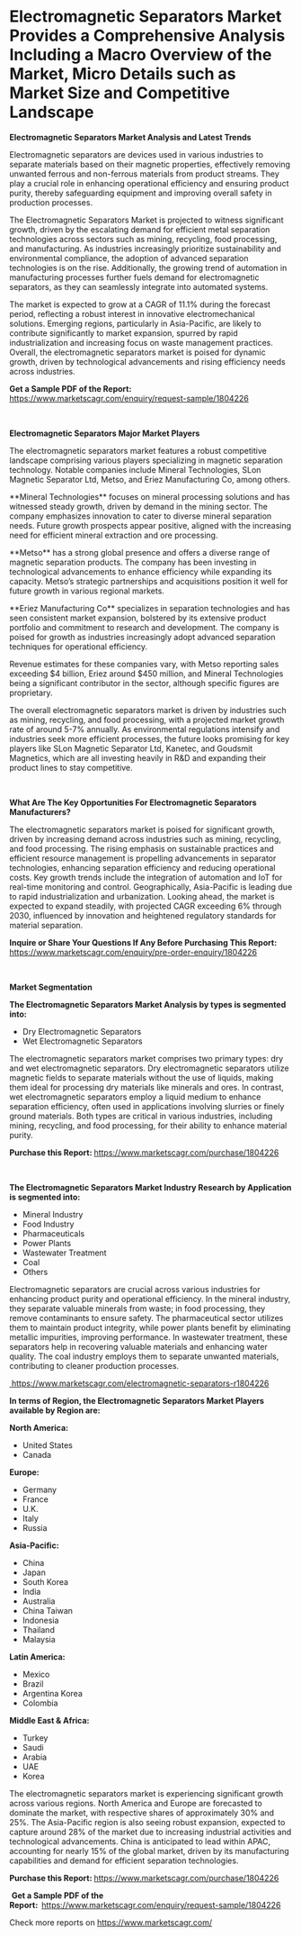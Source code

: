 <p><h1>Electromagnetic Separators Market Provides a Comprehensive Analysis Including a Macro Overview of the Market, Micro Details such as Market Size and Competitive Landscape</h1></p><p><strong>Electromagnetic Separators Market Analysis and Latest Trends</strong></p>
<p><p>Electromagnetic separators are devices used in various industries to separate materials based on their magnetic properties, effectively removing unwanted ferrous and non-ferrous materials from product streams. They play a crucial role in enhancing operational efficiency and ensuring product purity, thereby safeguarding equipment and improving overall safety in production processes.</p><p>The Electromagnetic Separators Market is projected to witness significant growth, driven by the escalating demand for efficient metal separation technologies across sectors such as mining, recycling, food processing, and manufacturing. As industries increasingly prioritize sustainability and environmental compliance, the adoption of advanced separation technologies is on the rise. Additionally, the growing trend of automation in manufacturing processes further fuels demand for electromagnetic separators, as they can seamlessly integrate into automated systems.</p><p>The market is expected to grow at a CAGR of 11.1% during the forecast period, reflecting a robust interest in innovative electromechanical solutions. Emerging regions, particularly in Asia-Pacific, are likely to contribute significantly to market expansion, spurred by rapid industrialization and increasing focus on waste management practices. Overall, the electromagnetic separators market is poised for dynamic growth, driven by technological advancements and rising efficiency needs across industries.</p></p>
<p><strong>Get a Sample PDF of the Report:&nbsp;</strong> <a href="https://www.marketscagr.com/enquiry/request-sample/1804226?utm_campaign=3577&utm_medium=2&utm_source=Github&utm_content=ia&utm_term=10042025&utm_id=electromagnetic-separators">https://www.marketscagr.com/enquiry/request-sample/1804226</a></p>
<p>&nbsp;</p>
<p><strong>Electromagnetic Separators Major Market Players</strong></p>
<p><p>The electromagnetic separators market features a robust competitive landscape comprising various players specializing in magnetic separation technology. Notable companies include Mineral Technologies, SLon Magnetic Separator Ltd, Metso, and Eriez Manufacturing Co, among others.</p><p>**Mineral Technologies** focuses on mineral processing solutions and has witnessed steady growth, driven by demand in the mining sector. The company emphasizes innovation to cater to diverse mineral separation needs. Future growth prospects appear positive, aligned with the increasing need for efficient mineral extraction and ore processing.</p><p>**Metso** has a strong global presence and offers a diverse range of magnetic separation products. The company has been investing in technological advancements to enhance efficiency while expanding its capacity. Metso’s strategic partnerships and acquisitions position it well for future growth in various regional markets.</p><p>**Eriez Manufacturing Co** specializes in separation technologies and has seen consistent market expansion, bolstered by its extensive product portfolio and commitment to research and development. The company is poised for growth as industries increasingly adopt advanced separation techniques for operational efficiency.</p><p>Revenue estimates for these companies vary, with Metso reporting sales exceeding $4 billion, Eriez around $450 million, and Mineral Technologies being a significant contributor in the sector, although specific figures are proprietary. </p><p>The overall electromagnetic separators market is driven by industries such as mining, recycling, and food processing, with a projected market growth rate of around 5-7% annually. As environmental regulations intensify and industries seek more efficient processes, the future looks promising for key players like SLon Magnetic Separator Ltd, Kanetec, and Goudsmit Magnetics, which are all investing heavily in R&D and expanding their product lines to stay competitive.</p></p>
<p>&nbsp;</p>
<p><strong>What Are The Key Opportunities For Electromagnetic Separators Manufacturers?</strong></p>
<p><p>The electromagnetic separators market is poised for significant growth, driven by increasing demand across industries such as mining, recycling, and food processing. The rising emphasis on sustainable practices and efficient resource management is propelling advancements in separator technologies, enhancing separation efficiency and reducing operational costs. Key growth trends include the integration of automation and IoT for real-time monitoring and control. Geographically, Asia-Pacific is leading due to rapid industrialization and urbanization. Looking ahead, the market is expected to expand steadily, with projected CAGR exceeding 6% through 2030, influenced by innovation and heightened regulatory standards for material separation.</p></p>
<p><strong>Inquire or Share Your Questions If Any Before Purchasing This Report:</strong> <a href="https://www.marketscagr.com/enquiry/pre-order-enquiry/1804226?utm_campaign=3577&utm_medium=2&utm_source=Github&utm_content=ia&utm_term=10042025&utm_id=electromagnetic-separators">https://www.marketscagr.com/enquiry/pre-order-enquiry/1804226</a></p>
<p>&nbsp;</p>
<p><strong>Market Segmentation</strong></p>
<p><strong>The Electromagnetic Separators Market Analysis by types is segmented into:</strong></p>
<p><ul><li>Dry Electromagnetic Separators</li><li>Wet Electromagnetic Separators</li></ul></p>
<p><p>The electromagnetic separators market comprises two primary types: dry and wet electromagnetic separators. Dry electromagnetic separators utilize magnetic fields to separate materials without the use of liquids, making them ideal for processing dry materials like minerals and ores. In contrast, wet electromagnetic separators employ a liquid medium to enhance separation efficiency, often used in applications involving slurries or finely ground materials. Both types are critical in various industries, including mining, recycling, and food processing, for their ability to enhance material purity.</p></p>
<p><strong>Purchase this Report:&nbsp;</strong><a href="https://www.marketscagr.com/purchase/1804226?utm_campaign=3577&utm_medium=2&utm_source=Github&utm_content=ia&utm_term=10042025&utm_id=electromagnetic-separators">https://www.marketscagr.com/purchase/1804226</a></p>
<p>&nbsp;</p>
<p><strong>The Electromagnetic Separators Market Industry Research by Application is segmented into:</strong></p>
<p><ul><li>Mineral Industry</li><li>Food Industry</li><li>Pharmaceuticals</li><li>Power Plants</li><li>Wastewater Treatment</li><li>Coal</li><li>Others</li></ul></p>
<p><p>Electromagnetic separators are crucial across various industries for enhancing product purity and operational efficiency. In the mineral industry, they separate valuable minerals from waste; in food processing, they remove contaminants to ensure safety. The pharmaceutical sector utilizes them to maintain product integrity, while power plants benefit by eliminating metallic impurities, improving performance. In wastewater treatment, these separators help in recovering valuable materials and enhancing water quality. The coal industry employs them to separate unwanted materials, contributing to cleaner production processes.</p></p>
<p><a href="https://www.marketscagr.com/electromagnetic-separators-r1804226?utm_campaign=3577&utm_medium=2&utm_source=Github&utm_content=ia&utm_term=10042025&utm_id=electromagnetic-separators">&nbsp;https://www.marketscagr.com/electromagnetic-separators-r1804226</a></p>
<p><strong>In terms of Region, the Electromagnetic Separators Market Players available by Region are:</strong></p>
<p>
    <p> <strong> North America: </strong>
        <ul>
            <li>United States</li>
            <li>Canada</li>
        </ul>
        </p> 
    <p> <strong> Europe: </strong>
        <ul>
            <li>Germany</li>
            <li>France</li>
            <li>U.K.</li>
            <li>Italy</li>
            <li>Russia</li>
        </ul>
        </p> 
    <p> <strong> Asia-Pacific: </strong>
        <ul>
            <li>China</li>
            <li>Japan</li>
            <li>South Korea</li>
            <li>India</li>
            <li>Australia</li>
            <li>China Taiwan</li>
            <li>Indonesia</li>
            <li>Thailand</li>
            <li>Malaysia</li>
        </ul>
        </p> 
    <p> <strong> Latin America: </strong>
        <ul>
            <li>Mexico</li>
            <li>Brazil</li>
            <li>Argentina Korea</li>
            <li>Colombia</li>
        </ul>
        </p> 
    <p> <strong> Middle East & Africa: </strong>
        <ul>
            <li>Turkey</li>
            <li>Saudi</li>
            <li>Arabia</li>
            <li>UAE</li>
            <li>Korea</li>
        </ul>
    </p>
    </p>
<p><p>The electromagnetic separators market is experiencing significant growth across various regions. North America and Europe are forecasted to dominate the market, with respective shares of approximately 30% and 25%. The Asia-Pacific region is also seeing robust expansion, expected to capture around 28% of the market due to increasing industrial activities and technological advancements. China is anticipated to lead within APAC, accounting for nearly 15% of the global market, driven by its manufacturing capabilities and demand for efficient separation technologies.</p></p>
<p><strong>Purchase this Report: </strong><a href="https://www.marketscagr.com/purchase/1804226?utm_campaign=3577&utm_medium=2&utm_source=Github&utm_content=ia&utm_term=10042025&utm_id=electromagnetic-separators">https://www.marketscagr.com/purchase/1804226</a></p>
<p>&nbsp;<strong>Get a Sample PDF of the Report:&nbsp;&nbsp;</strong><a href="https://www.marketscagr.com/enquiry/request-sample/1804226?utm_campaign=3577&utm_medium=2&utm_source=Github&utm_content=ia&utm_term=10042025&utm_id=electromagnetic-separators">https://www.marketscagr.com/enquiry/request-sample/1804226</a></p>
<p><strong></strong></p>
<p>Check more reports on <a href="https://www.marketscagr.com/?utm_campaign=3577&utm_medium=2&utm_source=Github&utm_content=ia&utm_term=10042025&utm_id=electromagnetic-separators">https://www.marketscagr.com/</a></p>
